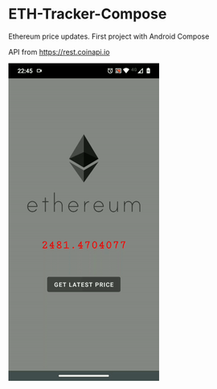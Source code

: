 # ETH-Tracker-Compose
Ethereum price updates. First project with Android Compose

API from https://rest.coinapi.io

![Alt Text](https://github.com/Paul-Sizon/ETH-Tracker-Compose/blob/master/resizedgif.gif) 
